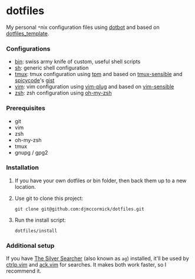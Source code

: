 # dotfiles

My personal `*`nix configuration files using [dotbot](https://github.com/anishathalye/dotbot) and based on [dotfiles_template](https://github.com/anishathalye/dotfiles_template).


### Configurations

- [bin](bin): swiss army knife of custom, useful shell scripts
- [sh](sh): generic shell configuration
- [tmux](tmux): tmux configuration using [tpm](https://github.com/tmux-plugins/tpm) and based on [tmux-sensible](https://github.com/tmux-plugins/tmux-sensible) and [spicycode](https://github.com/spicycode)'s [gist](https://gist.github.com/spicycode/1229612)
- [vim](vim): vim configuration using [vim-plug](https://github.com/junegunn/vim-plug) and based on [vim-sensible](https://github.com/tpope/vim-sensible)
- [zsh](zsh): zsh configuration using [oh-my-zsh](https://github.com/robbyrussell/oh-my-zsh)


### Prerequisites

- git
- vim
- zsh
- oh-my-zsh
- tmux
- gnupg / gpg2


### Installation

1. If you have your own dotfiles or bin folder, then back them up to a new location.

1. Use git to clone this project:
   ```shell
   git clone git@github.com:djmccormick/dotfiles.git
   ```

1. Run the install script:
   ```shell
   dotfiles/install
   ```


### Additional setup

If you have [The Silver Searcher](https://github.com/ggreer/the_silver_searcher) (also known as `ag`) installed, it'll be used by [ctrlp.vim](https://github.com/ctrlpvim/ctrlp.vim) and [ack.vim](https://github.com/mileszs/ack.vim) for searches. It makes both work faster, so I recommend it.
